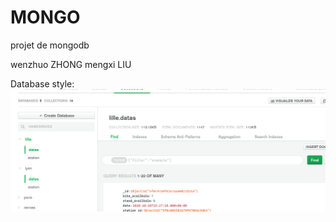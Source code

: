 # MONGO

projet de mongodb

wenzhuo ZHONG   mengxi LIU

Database style: 
![Image text](https://github.com/ZHONGWENZHUO/MONGO/blob/master/data.png)

